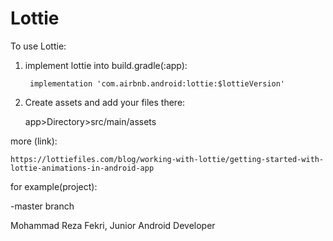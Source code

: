 # Lottie
To use Lottie:
  1. implement lottie into build.gradle(:app):
   
          implementation 'com.airbnb.android:lottie:$lottieVersion'
  2. Create assets and add your files there:
  
      app>Directory>src/main/assets
      
more (link):

    https://lottiefiles.com/blog/working-with-lottie/getting-started-with-lottie-animations-in-android-app

for example(project):


-master branch

Mohammad Reza Fekri, Junior Android Developer
